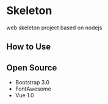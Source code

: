 # Skeleton
web skeleton project based on nodejs

## How to Use


## Open Source

- Bootstrap 3.0
- FontAwesome
- Vue 1.0
